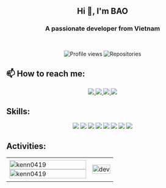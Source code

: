<h2 align="center">Hi 👋, I'm BAO</h2>
<p align="center">
  <h3 align="center">A passionate developer from Vietnam</h3>
</p>

<br />

<p align="center">
  <img src="https://komarev.com/ghpvc/?username=kenn0419&color=blue" alt="Profile views"/>
  <img src="https://img.shields.io/badge/dynamic/json?color=green&label=Repos&query=$.public_repos&url=https://api.github.com/users/kenn0419" alt="Repositories" />
</p>

## 📫 How to reach me:

<p align="center">
  <a href="www.linkedin.com/in/bao-tran-0971472bb" target="_blank">
    <img src="https://img.icons8.com/fluent/48/000000/linkedin.png"/>
  </a>
  <a href="https://www.facebook.com/kennn3108" alt="Facebook">
    <img src="https://img.icons8.com/fluent/48/000000/facebook-new.png" target="_blank" />
  </a> 
  <a href="https://github.com/kenn0419" alt="Github">
    <img src="https://img.icons8.com/fluent/48/000000/github.png"/>
  </a>
  <a href="mailto:tranbao7008@gmail.com" alt="Email">
    <img src="https://img.icons8.com/fluent/48/000000/mailing.png"/>
  </a>
</p>

## Skills:
<p align="center">
  <img src="https://img.icons8.com/color/48/000000/microsoft-sql-server.png"/>
  <img src="https://img.icons8.com/color/48/000000/mysql-logo.png"/>
  <img src="https://img.icons8.com/color/48/000000/mongodb.png"/>
  <img src="https://img.icons8.com/color/48/000000/git.png"/>
  <img src="https://img.icons8.com/color/48/000000/visual-studio-code-2019.png"/>
  <img src="https://img.icons8.com/color/48/000000/java-coffee-cup-logo.png"/>
  <img src="https://img.icons8.com/officel/48/000000/react.png"/>
  <img src="https://img.icons8.com/color/48/000000/nodejs.png"/>
</p>

## Activities:

<table style="width:100%;">
  <tr>
    <td>
      <img src="https://github-readme-stats.vercel.app/api/top-langs/?username=kenn0419&bg_color=FFFFFF00&text_color=179fa3&layout=compact&hide=CSS&langs_count=10&custom_title=Top%20ngôn%20ngữ%20được%20dùng" alt="kenn0419" width="100%"/>
      <img src="https://github-readme-stats.vercel.app/api?username=kenn0419&bg_color=FFFFFF00&text_color=179fa3&show_icons=true&count_private=true&include_all_commits=true&custom_title=Hoạt%20động%20trên%20Github" alt="kenn0419" width="100%"/>
    </td>
    <td>
      <p align="center"> 
        <img src="https://cdn.dribbble.com/users/1059583/screenshots/4171367/coding-freak.gif" alt="dev" width="100%"/>
      </p>
    </td>
  </tr>
</table>
